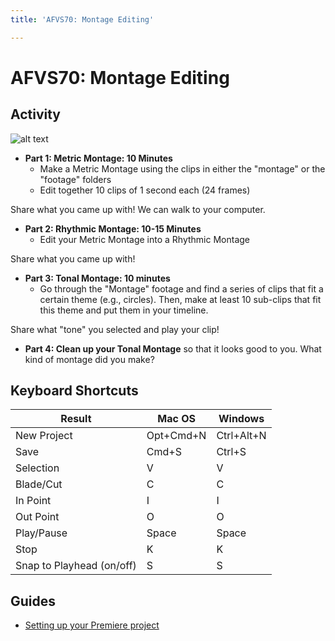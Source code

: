 ```yaml
---
title: 'AFVS70: Montage Editing'

---
```


# AFVS70: Montage Editing

## Activity

![alt text](https://files.slack.com/files-pri/T0HTW3H0V-F03359RJRPT/image_from_ios.jpg?pub_secret=cc2e8fda09)

* **Part 1: Metric Montage: 10 Minutes**
    * Make a Metric Montage using the clips in either the "montage" or the "footage" folders
    * Edit together 10 clips of 1 second each (24 frames)

Share what you came up with! We can walk to your computer.

* **Part 2: Rhythmic Montage: 10-15 Minutes**
    * Edit your Metric Montage into a Rhythmic Montage

Share what you came up with! 

* **Part 3: Tonal Montage: 10 minutes**
    * Go through the "Montage" footage and find a series of clips that fit a certain theme (e.g., circles). Then, make at least 10 sub-clips that fit this theme and put them in your timeline.

Share what "tone" you selected and play your clip!

* **Part 4: Clean up your Tonal Montage** so that it looks good to you. What kind of montage did you make?

## Keyboard Shortcuts
| Result | Mac OS | Windows |
| -------- | -------- | -------- |
| New Project    | Opt+Cmd+N   | Ctrl+Alt+N  |
| Save    | Cmd+S  | Ctrl+S |
| Selection     | V     | V    |
| Blade/Cut    | C     | C    |
| In Point    |   I    |   I     |
| Out Point    |  O     |  O    |
| Play/Pause     | Space     | Space   |
| Stop    | K   | K   |
| Snap to Playhead (on/off)    | S    | S  |


## Guides 

* [Setting up your Premiere project](https://hackmd.io/KyU9PqgJSZOPXd2bt9FPGw?both)